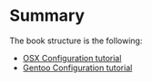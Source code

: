 # Summary

The book structure is the following:

* [OSX Configuration tutorial](osx/osx.md)
* [Gentoo Configuration tutorial](gentoo/gentoo.md)

